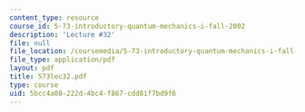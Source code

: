 ```yaml
---
content_type: resource
course_id: 5-73-introductory-quantum-mechanics-i-fall-2002
description: 'Lecture #32'
file: null
file_location: /coursemedia/5-73-introductory-quantum-mechanics-i-fall-2002/5bcc4a08222d4bc4f867cdd81f7bd9f6_573lec32.pdf
file_type: application/pdf
layout: pdf
title: 573lec32.pdf
type: course
uid: 5bcc4a08-222d-4bc4-f867-cdd81f7bd9f6
---
```

